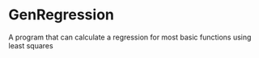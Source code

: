 # GenRegression
A program that can calculate a regression for most basic functions using least squares
